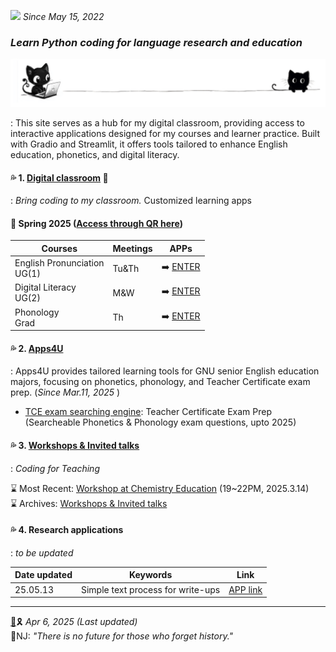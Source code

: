 ![](https://komarev.com/ghpvc/?username=MK316&color=blueviolet&label=VISIT+count) _Since May 15, 2022_  
  

### _Learn Python coding for language research and education_  
![](https://github.com/MK316/MK-316/raw/main/images/octocat-2-line.png)


: This site serves as a hub for my digital classroom, providing access to interactive applications designed for my courses and learner practice. Built with Gradio and Streamlit, it offers tools tailored to enhance English education, phonetics, and digital literacy. 

#### 💦 1. [Digital classroom](https://mk316home.streamlit.app/About_My_Digital_Classroom) 🔗  
: _Bring coding to my classroom._ Customized learning apps

#### 📒 Spring 2025 ([Access through QR here](https://github.com/MK316/MK316.github.io/blob/main/QRlink.md))

|Courses|Meetings|APPs|  
|--|--|--|  
|English Pronunciation<br>UG(1)|Tu&Th| ➡️ [ENTER](https://engproclassroom.streamlit.app/)|  
|Digital Literacy<br>UG(2)|M&W| ➡️ [ENTER](https://dlclass.streamlit.app/)|  
|Phonology<br>Grad|Th| ➡️ [ENTER](https://acoustics.streamlit.app/)|  

#### 💦 2. [Apps4U](https://apps4u.streamlit.app)


: Apps4U provides tailored learning tools for GNU senior English education majors, focusing on phonetics, phonology, and Teacher Certificate exam prep. (_Since Mar.11, 2025_ )

+ [TCE exam searching engine](https://apps4u.streamlit.app/APP:_TCE_Searching): Teacher Certificate Exam Prep (Searcheable Phonetics & Phonology exam questions, upto 2025)

#### 💦 3. [Workshops & Invited talks](https://github.com/MK316/workshops/blob/main/README.md)
: _Coding for Teaching_

⌛ Most Recent: [Workshop at Chemistry Education](https://gnu-chemistry.streamlit.app/) (19~22PM, 2025.3.14)  
⌛ Archives: [Workshops & Invited talks](https://github.com/MK316/workshops/blob/main/README.md)


#### 💦 4. Research applications  
: _to be updated_

|Date updated|Keywords|Link|
|--|--|--|
|25.05.13| Simple text process for write-ups|[APP link](https://researchapps.streamlit.app/)|

---
[💜](https://github.com/MK316/APP4U/blob/main/data/Gradio_appcode.ipynb)🎗️ _Apr 6, 2025 (Last updated)_  
🚫NJ: _"There is no future for those who forget history."_   
